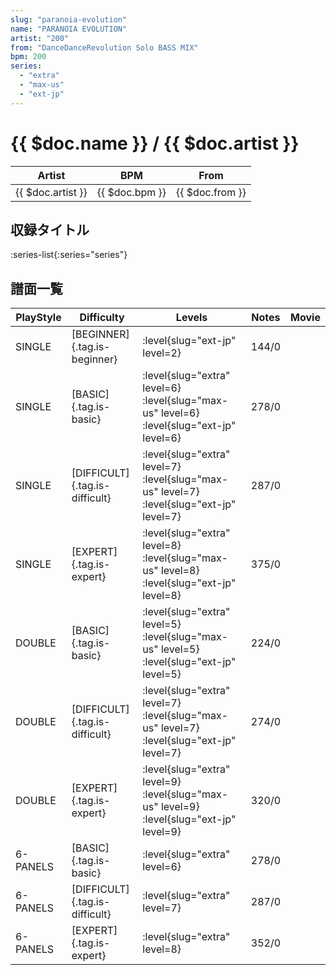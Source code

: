 ```yaml
---
slug: "paranoia-evolution"
name: "PARANOIA EVOLUTION"
artist: "200"
from: "DanceDanceRevolution Solo BASS MIX"
bpm: 200
series:
  - "extra"
  - "max-us"
  - "ext-jp"
---
```


# {{ $doc.name }} / {{ $doc.artist }}

|Artist|BPM|From|
|------|---|----|
|{{ $doc.artist }}|{{ $doc.bpm }}|{{ $doc.from }}|

## 収録タイトル

:series-list{:series="series"}

## 譜面一覧

|PlayStyle|Difficulty|Levels|Notes|Movie|
|---------|----------|------|-----|-----|
|SINGLE|[BEGINNER]{.tag.is-beginner}|<div class="field is-grouped is-grouped-multiline"> :level{slug="ext-jp" level=2}</div>|144/0||
|SINGLE|[BASIC]{.tag.is-basic}|<div class="field is-grouped is-grouped-multiline"> :level{slug="extra" level=6} :level{slug="max-us" level=6} :level{slug="ext-jp" level=6}</div>|278/0||
|SINGLE|[DIFFICULT]{.tag.is-difficult}|<div class="field is-grouped is-grouped-multiline"> :level{slug="extra" level=7} :level{slug="max-us" level=7} :level{slug="ext-jp" level=7}</div>|287/0||
|SINGLE|[EXPERT]{.tag.is-expert}|<div class="field is-grouped is-grouped-multiline"> :level{slug="extra" level=8} :level{slug="max-us" level=8} :level{slug="ext-jp" level=8}</div>|375/0||
|DOUBLE|[BASIC]{.tag.is-basic}|<div class="field is-grouped is-grouped-multiline"> :level{slug="extra" level=5} :level{slug="max-us" level=5} :level{slug="ext-jp" level=5}</div>|224/0||
|DOUBLE|[DIFFICULT]{.tag.is-difficult}|<div class="field is-grouped is-grouped-multiline"> :level{slug="extra" level=7} :level{slug="max-us" level=7} :level{slug="ext-jp" level=7}</div>|274/0||
|DOUBLE|[EXPERT]{.tag.is-expert}|<div class="field is-grouped is-grouped-multiline"> :level{slug="extra" level=9} :level{slug="max-us" level=9} :level{slug="ext-jp" level=9}</div>|320/0||
|6-PANELS|[BASIC]{.tag.is-basic}|<div class="field is-grouped is-grouped-multiline"> :level{slug="extra" level=6}</div>|278/0||
|6-PANELS|[DIFFICULT]{.tag.is-difficult}|<div class="field is-grouped is-grouped-multiline"> :level{slug="extra" level=7}</div>|287/0||
|6-PANELS|[EXPERT]{.tag.is-expert}|<div class="field is-grouped is-grouped-multiline"> :level{slug="extra" level=8}</div>|352/0||
